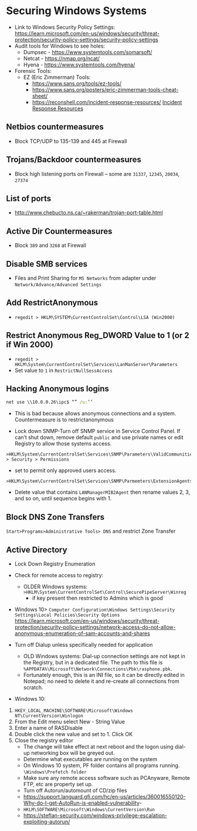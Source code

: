 # Securing Windows Systems

- Link to Windows Security Policy Settings: <https://learn.microsoft.com/en-us/windows/security/threat-protection/security-policy-settings/security-policy-settings>
- Audit tools for Windows to see holes:
  - Dumpsec - <https://www.systemtools.com/somarsoft/>
  - Netcat - <https://nmap.org/ncat/>
  - Hyena - <https://www.systemtools.com/hyena/>
- Forensic Tools:
  - EZ (Eric Zimmerman) Tools:
    - <https://www.sans.org/tools/ez-tools/>
    - <https://www.sans.org/posters/eric-zimmerman-tools-cheat-sheet/>
    - <https://reconshell.com/incident-response-resources/>
[Incident Response Resources](https://www.ultimatewindowssecurity.com/securitylog/encyclopedia/)

## Netbios countermeasures

- Block TCP/UDP to 135-139 and 445 at Firewall

## Trojans/Backdoor countermeasures

- Block high listening ports on Firewall – some are `31337`, `12345`, `20034`, `27374`

## List of ports

- <http://www.chebucto.ns.ca/~rakerman/trojan-port-table.html>

## Active Dir Countermeasures

- Block `389` and `3268` at Firewall

## Disable SMB services

- Files and Print Sharing for `MS Networks` from adapter under `Network/Advance/Advanced Settings`

## Add RestrictAnonymous

- `regedit > HKLM\SYSTEM\CurrentControlSet\Control\LSA (Win2000)`

## Restrict Anonymous Reg_DWORD Value to 1 (or 2 if Win 2000)

- `regedit > HKLM\System\CurrentControlSet\Services\LanManServer\Parameters`
- Set value to `1` in `RestrictNullSessAccess`

## Hacking Anonymous logins

```cmd
net use \\10.0.0.26\ipc$ “” /u:’’
```

- This is bad because allows anonymous connections and a system. Countermeasure is to restrictanonymous

- Lock down SNMP-Turn off SNMP service in Service Control Panel. If can’t shut down, remove default `public` and use private names or edit Registry to allow those systems access.

```console
>HKLM\System\CurrentControlSet\Services\SNMP\Parameters\ValidCommunities > Security > Permissions
```

- set to permit only approved users access.

```console
>HKLM\System\CurrentControlSet\Services\SNMP\Parmemters\ExtensionAgents 
```

- Delete value that contains `LANManagerMIB2Agent` then rename values 2, 3, and so on, until sequence begins with 1.

## Block DNS Zone Transfers

`Start>Programs>Administrative Tools> DNS` and restrict Zone Transfer

## Active Directory

- Lock Down Registry Enumeration
- Check for remote access to registry:
  - OLDER Windows systems: `>HKLM\System\CurrentControlSet\Control\SecurePipeServer\Winreg`
    - if key present then restricted to Admins which is good
- Windows 10> `Computer Configuration\Windows Settings\Security Settings\Local Policies\Security Options`
<https://learn.microsoft.com/en-us/windows/security/threat-protection/security-policy-settings/network-access-do-not-allow-anonymous-enumeration-of-sam-accounts-and-shares>

- Turn off Dialup unless specifically needed for application
  - OLD Windows systems: Dial-up connection settings are not kept in the Registry, but in a dedicated file. The path to this file is `%APPDATA%\Microsoft\Network\Connections\Pbk\rasphone.pbk`.
  - Fortunately enough, this is an INI file, so it can be directly edited in Notepad; no need to delete it and re-create all connections from scratch.

- Windows 10:

1. `HKEY_LOCAL_MACHINE\SOFTWARE\Microsoft\Windows NT\CurrentVersion\Winlogon`
2. From the Edit menu select New - String Value
3. Enter a name of RASDisable
4. Double click the new value and set to 1. Click OK
5. Close the registry editor
   - The change will take effect at next reboot and the logon using dial-up networking box will be greyed out.
   - Determine what executables are running on the system
   - On Windows 10 system, PF folder contains all programs running.
   `\Windows\Prefetch folder`
   - Make sure any remote access software such as PCAnyware, Remote FTP, etc are property set up.
   - Turn off Autorun/automount of CD/zip files
   - <https://support.languard.gfi.com/hc/en-us/articles/360016550120-Why-do-I-get-AutoRun-is-enabled-vulnerability>-
   - `HKLM\SOFTWARE\Microsoft\Windows\CurrentVersion\Run`
   - <https://steflan-security.com/windows-privilege-escalation-exploiting-autorun/>
